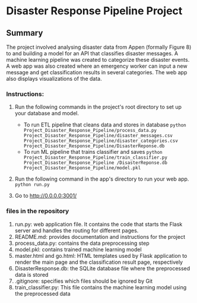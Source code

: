 # Disaster Response Pipeline Project

## Summary
The project involved analysing disaster data from Appen (formally Figure 8) to and building a model for an API that classifies disaster messages. A machine learning pipeline was created to categorize these disaster events. A web app was also created where an emergency worker can input a new message and get classification results in several categories. The web app also displays visualizations of the data.


### Instructions:
1. Run the following commands in the project's root directory to set up your database and model.

    - To run ETL pipeline that cleans data and stores in database
        `python Project_Disaster_Response_Pipeline/process_data.py Project_Disaster_Response_Pipeline/disaster_messages.csv Project_Disaster_Response_Pipeline/disaster_categories.csv Project_Disaster_Response_Pipeline/DisasterReponse.db`
    - To run ML pipeline that trains classifier and saves
        `python Project_Disaster_Response_Pipeline/train_classifier.py Project_Disaster_Response_Pipeline /DisasterReponse.db Project_Disaster_Response_Pipeline/model.pkl`

2. Run the following command in the app's directory to run your web app.
    `python run.py`

3. Go to http://0.0.0.0:3001/


### files in the repository
1.	run.py: web application file. It contains the code that starts the Flask server and handles the routing for different pages.
2.	README.md: provides documentation and instructions for the project
3.	process_data.py: contains the data preprocessing step
4.	model.pkl: contains trained machine learning model
5.	master.html and go.html: HTML templates used by Flask application to render the main page and the classification result page, respectively
6.	DisasterResponse.db: the SQLite database file where the preprocessed data is stored
7.	.gitignore: specifies which files should be ignored by Git
8.	train_classifier.py: This file contains the machine learning model using the preprocessed data 

